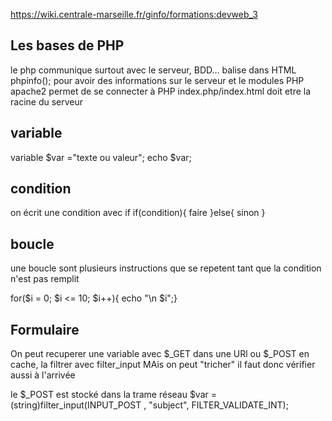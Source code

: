 https://wiki.centrale-marseille.fr/ginfo/formations:devweb_3

Les bases de PHP
--------------------------------------------------
le php communique surtout avec le serveur, BDD...
balise dans HTML <?php ?>
phpinfo(); pour avoir des informations sur le serveur et le modules PHP <!-- <?php phpinfo() ?> -->
apache2 permet de se connecter à PHP
index.php/index.html doit etre la racine du serveur

variable
--------------------------------------------------
variable $var ="texte ou valeur"; echo $var;

condition
-------------------------------------------------
on écrit une condition avec if 
if(condition){
    faire
}else{
    sinon
}

boucle
----------------------------------------------------
une boucle sont plusieurs instructions que se repetent tant que la condition n'est pas remplit

 for($i = 0; $i <= 10; $i++){
            echo "\n $i";}

Formulaire
------------------------------------------------------

On peut recuperer une variable avec $_GET dans une URl ou $_POST en cache, la filtrer avec filter_input
MAis on peut "tricher" il faut donc vérifier aussi à l'arrivée 

le $_POST est stocké dans la trame réseau
$var = (string)filter_input(INPUT_POST , "subject", FILTER_VALIDATE_INT);

<form method = "post">
